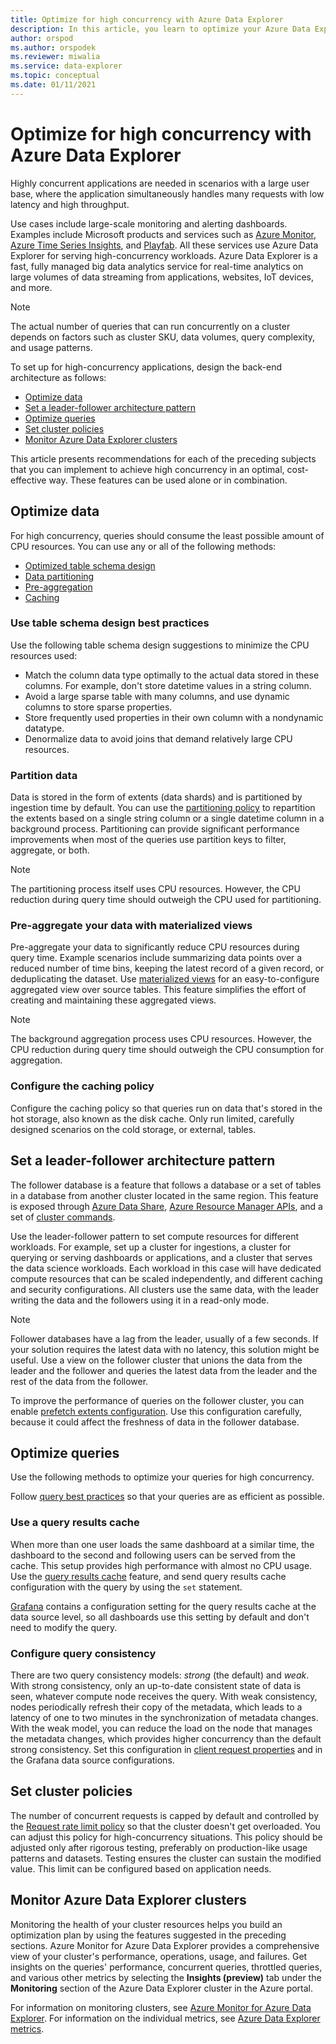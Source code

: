 ```yaml
---
title: Optimize for high concurrency with Azure Data Explorer
description: In this article, you learn to optimize your Azure Data Explorer setup for high concurrency.
author: orspod
ms.author: orspodek
ms.reviewer: miwalia
ms.service: data-explorer
ms.topic: conceptual
ms.date: 01/11/2021
---
```


# Optimize for high concurrency with Azure Data Explorer

Highly concurrent applications are needed in scenarios with a large user base, where the application simultaneously handles many requests with low latency and high throughput.

Use cases include large-scale monitoring and alerting dashboards. Examples include Microsoft products and services such as [Azure Monitor](https://azure.microsoft.com/services/monitor/), [Azure Time Series Insights](https://azure.microsoft.com/services/time-series-insights/), and [Playfab](https://playfab.com/). All these services use Azure Data Explorer for serving high-concurrency workloads. Azure Data Explorer is a fast, fully managed big data analytics service for real-time analytics on large volumes of data streaming from applications, websites, IoT devices, and more.

> [!NOTE]
> The actual number of queries that can run concurrently on a cluster depends on factors such as cluster SKU, data volumes, query complexity, and usage patterns.

To set up for high-concurrency applications, design the back-end architecture as follows:

* [Optimize data](#optimize-data)
* [Set a leader-follower architecture pattern](#set-a-leader-follower-architecture-pattern)
* [Optimize queries](#optimize-queries)
* [Set cluster policies](#set-cluster-policies)
* [Monitor Azure Data Explorer clusters](#monitor-azure-data-explorer-clusters)

This article presents recommendations for each of the preceding subjects that you can implement to achieve high concurrency in an optimal, cost-effective way. These features can be used alone or in combination.

## Optimize data

For high concurrency, queries should consume the least possible amount of CPU resources. You can use any or all of the following methods:

- [Optimized table schema design](#use-table-schema-design-best-practices)
- [Data partitioning](#partition-data)
- [Pre-aggregation](#pre-aggregate-your-data-with-materialized-views)
- [Caching](#configure-the-caching-policy)

### Use table schema design best practices

Use the following table schema design suggestions to minimize the CPU resources used:

* Match the column data type optimally to the actual data stored in these columns. For example, don't store datetime values in a string column.
* Avoid a large sparse table with many columns, and use dynamic columns to store sparse properties.
* Store frequently used properties in their own column with a nondynamic datatype.
* Denormalize data to avoid joins that demand relatively large CPU resources.

### Partition data

Data is stored in the form of extents (data shards) and is partitioned by ingestion time by default. You can use the [partitioning policy](kusto/management/partitioningpolicy.md) to repartition the extents based on a single string column or a single datetime column in a background process. Partitioning can provide significant performance improvements when most of the queries use partition keys to filter, aggregate, or both.

> [!NOTE]
> The partitioning process itself uses CPU resources. However, the CPU reduction during query time should outweigh the CPU used for partitioning.

### Pre-aggregate your data with materialized views

Pre-aggregate your data to significantly reduce CPU resources during query time. Example scenarios include summarizing data points over a reduced number of time bins, keeping the latest record of a given record, or deduplicating the dataset. Use [materialized views](kusto/management/materialized-views/materialized-view-overview.md) for an easy-to-configure aggregated view over source tables. This feature simplifies the effort of creating and maintaining these aggregated views.

> [!NOTE]
> The background aggregation process uses CPU resources. However, the CPU reduction during query time should outweigh the CPU consumption for aggregation.

### Configure the caching policy

Configure the caching policy so that queries run on data that's stored in the hot storage, also known as the disk cache. Only run limited, carefully designed scenarios on the cold storage, or external, tables.

## Set a leader-follower architecture pattern

The follower database is a feature that follows a database or a set of tables in a database from another cluster located in the same region. This feature is exposed through [Azure Data Share](data-share.md), [Azure Resource Manager APIs](follower.md), and a set of [cluster commands](kusto/management/cluster-follower.md).

Use the leader-follower pattern to set compute resources for different workloads. For example, set up a cluster for ingestions, a cluster for querying or serving dashboards or applications, and a cluster that serves the data science workloads. Each workload in this case will have dedicated compute resources that can be scaled independently, and different caching and security configurations. All clusters use the same data, with the leader writing the data and the followers using it in a read-only mode.

> [!NOTE]
> Follower databases have a lag from the leader, usually of a few seconds. If your solution requires the latest data with no latency, this solution might be useful. Use a view on the follower cluster that unions the data from the leader and the follower and queries the latest data from the leader and the rest of the data from the follower.

To improve the performance of queries on the follower cluster, you can enable [prefetch extents configuration](kusto/management/cluster-follower.md#alter-follower-database-prefetch-extents). Use this configuration carefully, because it could affect the freshness of data in the follower database.

## Optimize queries

Use the following methods to optimize your queries for high concurrency.

Follow [query best practices](kusto/query/best-practices.md) so that your queries are as efficient as possible.

### Use a query results cache

When more than one user loads the same dashboard at a similar time, the dashboard to the second and following users can be served from the cache. This setup provides high performance with almost no CPU usage. Use the [query results cache](kusto/query/query-results-cache.md) feature, and send query results cache configuration with the query by using the `set` statement.

[Grafana](grafana.md) contains a configuration setting for the query results cache at the data source level, so all dashboards use this setting by default and don't need to modify the query.

### Configure query consistency

There are two query consistency models: *strong* (the default) and *weak*. With strong consistency, only an up-to-date consistent state of data is seen, whatever compute node receives the query. With weak consistency, nodes periodically refresh their copy of the metadata, which leads to a latency of one to two minutes in the synchronization of metadata changes. With the weak model, you can reduce the load on the node that manages the metadata changes, which provides higher concurrency than the default strong consistency. Set this configuration in [client request properties](kusto/api/netfx/request-properties.md) and in the Grafana data source configurations.

## Set cluster policies

The number of concurrent requests is capped by default and controlled by the [Request rate limit policy](kusto/management/request-rate-limit-policy.md) so that the cluster doesn't get overloaded. You can adjust this policy for high-concurrency situations. This policy should be adjusted only after rigorous testing, preferably on production-like usage patterns and datasets. Testing ensures the cluster can sustain the modified value. This limit can be configured based on application needs.

## Monitor Azure Data Explorer clusters

Monitoring the health of your cluster resources helps you build an optimization plan by using the features suggested in the preceding sections. Azure Monitor for Azure Data Explorer provides a comprehensive view of your cluster's performance, operations, usage, and failures. Get insights on the queries' performance, concurrent queries, throttled queries, and various other metrics by selecting the **Insights (preview)** tab under the **Monitoring** section of the Azure Data Explorer cluster in the Azure portal.

For information on monitoring clusters, see [Azure Monitor for Azure Data Explorer](/azure/azure-monitor/insights/data-explorer?toc=/azure/data-explorer/toc.json&amp;bc=/azure/data-explorer/breadcrumb/toc.json). For information on the individual metrics, see [Azure Data Explorer metrics](using-metrics.md#supported-azure-data-explorer-metrics).

